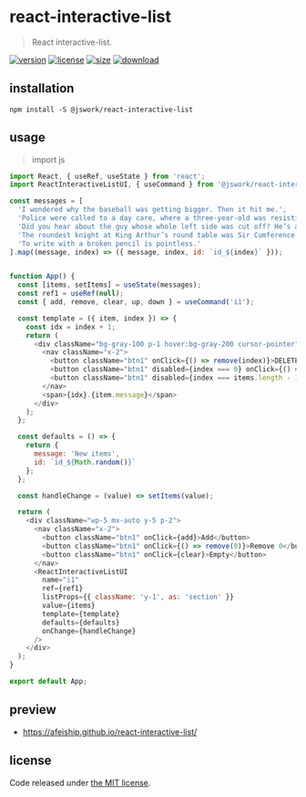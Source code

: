 # react-interactive-list
> React interactive-list.

[![version][version-image]][version-url]
[![license][license-image]][license-url]
[![size][size-image]][size-url]
[![download][download-image]][download-url]

## installation
```shell
npm install -S @jswork/react-interactive-list
```

## usage
> import js
  ```js
  import React, { useRef, useState } from 'react';
  import ReactInteractiveListUI, { useCommand } from '@jswork/react-interactive-list/main';

  const messages = [
    'I wondered why the baseball was getting bigger. Then it hit me.',
    'Police were called to a day care, where a three-year-old was resisting a rest.',
    'Did you hear about the guy whose whole left side was cut off? He’s all right now.',
    'The roundest knight at King Arthur’s round table was Sir Cumference.',
    'To write with a broken pencil is pointless.'
  ].map((message, index) => ({ message, index, id: `id_${index}` }));


  function App() {
    const [items, setItems] = useState(messages);
    const ref1 = useRef(null);
    const { add, remove, clear, up, down } = useCommand('i1');

    const template = ({ item, index }) => {
      const idx = index + 1;
      return (
        <div className="bg-gray-100 p-1 hover:bg-gray-200 cursor-pointer" key={item.id}>
          <nav className="x-2">
            <button className="btn1" onClick={() => remove(index)}>DELETE</button>
            <button className="btn1" disabled={index === 0} onClick={() => up(index)}>Up</button>
            <button className="btn1" disabled={index === items.length - 1} onClick={() => down(index)}>Down</button>
          </nav>
          <span>{idx}.{item.message}</span>
        </div>
      );
    };

    const defaults = () => {
      return {
        message: 'New items',
        id: `id_${Math.random()}`
      };
    };

    const handleChange = (value) => setItems(value);

    return (
      <div className="wp-5 mx-auto y-5 p-2">
        <nav className="x-2">
          <button className="btn1" onClick={add}>Add</button>
          <button className="btn1" onClick={() => remove(0)}>Remove 0</button>
          <button className="btn1" onClick={clear}>Empty</button>
        </nav>
        <ReactInteractiveListUI
          name="i1"
          ref={ref1}
          listProps={{ className: 'y-1', as: 'section' }}
          value={items}
          template={template}
          defaults={defaults}
          onChange={handleChange}
        />
      </div>
    );
  }

  export default App;
  ```

## preview
- https://afeiship.github.io/react-interactive-list/

## license
Code released under [the MIT license](https://github.com/afeiship/react-interactive-list/blob/master/LICENSE.txt).

[version-image]: https://img.shields.io/npm/v/@jswork/react-interactive-list
[version-url]: https://npmjs.org/package/@jswork/react-interactive-list

[license-image]: https://img.shields.io/npm/l/@jswork/react-interactive-list
[license-url]: https://github.com/afeiship/react-interactive-list/blob/master/LICENSE.txt

[size-image]: https://img.shields.io/bundlephobia/minzip/@jswork/react-interactive-list
[size-url]: https://github.com/afeiship/react-interactive-list/blob/master/dist/react-interactive-list.min.js

[download-image]: https://img.shields.io/npm/dm/@jswork/react-interactive-list
[download-url]: https://www.npmjs.com/package/@jswork/react-interactive-list

